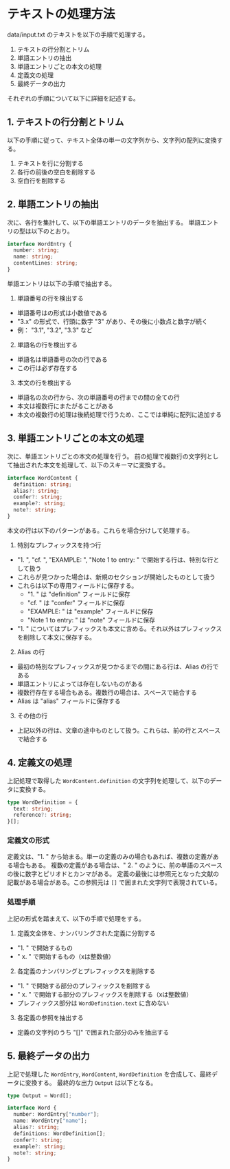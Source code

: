 # テキストの処理方法

data/input.txt のテキストを以下の手順で処理する。

1. テキストの行分割とトリム
2. 単語エントリの抽出
3. 単語エントリごとの本文の処理
4. 定義文の処理
5. 最終データの出力

それぞれの手順について以下に詳細を記述する。

## 1. テキストの行分割とトリム

以下の手順に従って、テキスト全体の単一の文字列から、文字列の配列に変換する。

1. テキストを行に分割する
2. 各行の前後の空白を削除する
3. 空白行を削除する

## 2. 単語エントリの抽出

次に、各行を集計して、以下の単語エントリのデータを抽出する。
単語エントリの型は以下のとおり。

```ts
interface WordEntry {
  number: string;
  name: string;
  contentLines: string;
}
```

単語エントリは以下の手順で抽出する。

1. 単語番号の行を検出する

- 単語番号はの形式は小数値である
- "3.x" の形式で、行頭に数字 "3" があり、その後に小数点と数字が続く
- 例： "3.1", "3.2", "3.3" など

2. 単語名の行を検出する

- 単語名は単語番号の次の行である
- この行は必ず存在する

3. 本文の行を検出する

- 単語名の次の行から、次の単語番号の行までの間の全ての行
- 本文は複数行にまたがることがある
- 本文の複数行の処理は後続処理で行うため、ここでは単純に配列に追加する

## 3. 単語エントリごとの本文の処理

次に、単語エントリごとの本文の処理を行う。
前の処理で複数行の文字列として抽出された本文を処理して、以下のスキーマに変換する。

```ts
interface WordContent {
  definition: string;
  alias?: string;
  confer?: string;
  example?: string;
  note?: string;
}
```

本文の行は以下のパターンがある。これらを場合分けして処理する。

1. 特別なプレフィックスを持つ行

- "1. ", "cf. ", "EXAMPLE: ", "Note 1 to entry: " で開始する行は、特別な行として扱う
- これらが見つかった場合は、新規のセクションが開始したものとして扱う
- これらは以下の専用フィールドに保存する。
  - "1. " は "definition" フィールドに保存
  - "cf. " は "confer" フィールドに保存
  - "EXAMPLE: " は "example" フィールドに保存
  - "Note 1 to entry: " は "note" フィールドに保存
- "1. " についてはプレフィックスも本文に含める。それ以外はプレフィックスを削除して本文に保存する。

2. Alias の行

- 最初の特別なプレフィックスが見つかるまでの間にある行は、Alias の行である
- 単語エントリによっては存在しないものがある
- 複数行存在する場合もある。複数行の場合は、スペースで結合する
- Alias は "alias" フィールドに保存する

3. その他の行

- 上記以外の行は、文章の途中ものとして扱う。これらは、前の行とスペースで結合する

## 4. 定義文の処理

上記処理で取得した `WordContent.definition` の文字列を処理して、以下のデータに変換する。

```ts
type WordDefinition = {
  text: string;
  reference?: string;
}[];
```

### 定義文の形式

定義文は、"1. " から始まる。単一の定義のみの場合もあれば、複数の定義がある場合もある。
複数の定義がある場合は、" 2. " のように、前の単語のスペースの後に数字とピリオドとカンマがある。
定義の最後には参照元となった文献の記載がある場合がある。この参照元は `[]` で囲まれた文字列で表現されている。

### 処理手順

上記の形式を踏まえて、以下の手順で処理をする。

1. 定義文全体を、ナンバリングされた定義に分割する

- "1. " で開始するもの
- " x. " で開始するもの（xは整数値）

2. 各定義のナンバリングとプレフィックスを削除する

- "1. " で開始する部分のプレフィックスを削除する
- " x. " で開始する部分のプレフィックスを削除する（xは整数値）
- プレフィックス部分は `WordDefinition.text` に含めない

3. 各定義の参照を抽出する

- 定義の文字列のうち "[]" で囲まれた部分のみを抽出する

## 5. 最終データの出力

上記で処理した `WordEntry`, `WordContent`, `WordDefinition` を合成して、最終データに変換する。
最終的な出力 `Output` は以下となる。

```ts
type Output = Word[];

interface Word {
  number: WordEntry["number"];
  name: WordEntry["name"];
  alias?: string;
  definitions: WordDefinition[];
  confer?: string;
  example?: string;
  note?: string;
}
```
